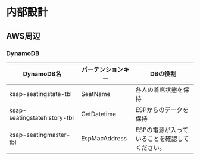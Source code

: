 # 内部設計  

## AWS周辺  

### DynamoDB  

|DynamoDB名|パーテンションキー|DBの役割|
|---|---|---|
|ksap-seatingstate-tbl|SeatName|各人の着席状態を保持|
|ksap-seatingstatehistory-tbl|GetDatetime|ESPからのデータを保持|
|ksap-seatingmaster-tbl|EspMacAddress|ESPの電源が入っていることを確認してください。|  



